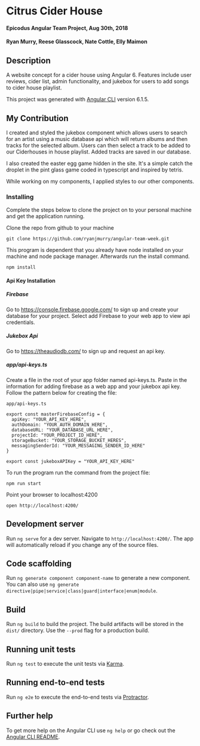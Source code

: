 # Citrus Cider House

#### Epicodus Angular Team Project, Aug 30th, 2018

#### Ryan Murry, Reese Glasscock, Nate Cottle, Elly Maimon

## Description

A website concept for a cider house using Angular 6. Features include user reviews, cider list, admin functionality, and jukebox for users to add songs to cider house playlist.

This project was generated with [Angular CLI](https://github.com/angular/angular-cli) version 6.1.5.

## My Contribution

I created and styled the jukebox component which allows users to search for an artist using a music database api which will return albums and then tracks for the selected album. Users can then select a track to be added to our Ciderhouses in house playlist. Added tracks are saved in our database. 

I also created the easter egg game hidden in the site. It's a simple catch the droplet in the pint glass game coded in typescript and inspired by tetris. 

While working on my components, I applied styles to our other components.

### Installing

Complete the steps below to clone the project on to your personal machine and get the application running.

Clone the repo from github to your machine

```
git clone https://github.com/ryanjmurry/angular-team-week.git
```

This program is dependent that you already have node installed on your machine and node package manager. Afterwards run the install command.

```
npm install
```
#### Api Key Installation
##### Firebase
 Go to https://console.firebase.google.com/ to sign up and create your database for your project. Select add Firebase to your web app to view api credentials.

##### Jukebox Api
Go to https://theaudiodb.com/ to sign up and request an api key.

##### app/api-keys.ts

Create a file in the root of your app folder named api-keys.ts. Paste in the information for adding firebase as a web app and your jukebox api key.
Follow the pattern below for creating the file:
```
app/api-keys.ts

export const masterFirebaseConfig = {
  apiKey: "YOUR_API_KEY_HERE",
  authDomain: "YOUR_AUTH_DOMAIN_HERE",
  databaseURL: "YOUR_DATABASE_URL_HERE",
  projectId: "YOUR_PROJECT_ID_HERE",
  storageBucket: "YOUR_STORAGE_BUCKET_HERES",
  messagingSenderId: "YOUR_MESSAGING_SENDER_ID_HERE"
}

export const jukeboxAPIKey = "YOUR_API_KEY_HERE"
```

To run the program run the command from the project file:

```
npm run start
```

Point your browser to localhost:4200
```
open http://localhost:4200/
```

## Development server

Run `ng serve` for a dev server. Navigate to `http://localhost:4200/`. The app will automatically reload if you change any of the source files.

## Code scaffolding

Run `ng generate component component-name` to generate a new component. You can also use `ng generate directive|pipe|service|class|guard|interface|enum|module`.

## Build

Run `ng build` to build the project. The build artifacts will be stored in the `dist/` directory. Use the `--prod` flag for a production build.

## Running unit tests

Run `ng test` to execute the unit tests via [Karma](https://karma-runner.github.io).

## Running end-to-end tests

Run `ng e2e` to execute the end-to-end tests via [Protractor](http://www.protractortest.org/).

## Further help

To get more help on the Angular CLI use `ng help` or go check out the [Angular CLI README](https://github.com/angular/angular-cli/blob/master/README.md).
